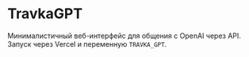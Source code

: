# TravkaGPT
Минималистичный веб-интерфейс для общения с OpenAI через API.  
Запуск через Vercel и переменную `TRAVKA_GPT`.
